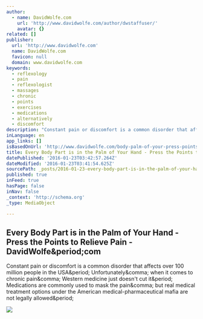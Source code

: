 ```yaml
---
author:
  - name: DavidWolfe.com
    url: 'http://www.davidwolfe.com/author/dwstaffuser/'
    avatar: {}
related: []
publisher:
  url: 'http://www.davidwolfe.com'
  name: DavidWolfe.com
  favicon: null
  domain: www.davidwolfe.com
keywords:
  - reflexology
  - pain
  - reflexologist
  - massages
  - chronic
  - points
  - exercises
  - medications
  - alternatively
  - discomfort
description: "Constant pain or discomfort is a common disorder that affects over 100 million people in the USA. Unfortunately, when it comes to chronic pain, Western medicine just doesn't cut it. Medications are commonly used to mask the pain, but real medical treatment options under the American medical-pharmaceutical mafia are not legally allowed."
inLanguage: en
app_links: []
isBasedOnUrl: 'http://www.davidwolfe.com/body-palm-of-your-press-points-relieve-pain/'
title: Every Body Part is in the Palm of Your Hand - Press the Points to Relieve Pain - DavidWolfe.com
datePublished: '2016-01-23T03:42:57.264Z'
dateModified: '2016-01-23T03:41:54.625Z'
sourcePath: _posts/2016-01-23-every-body-part-is-in-the-palm-of-your-hand-press-the-poin.md
published: true
inFeed: true
hasPage: false
inNav: false
_context: 'http://schema.org'
_type: MediaObject

---
```

<article style=""><h1>Every Body Part is in the Palm of Your Hand - Press the Points to Relieve Pain - DavidWolfe&amp;period;com</h1><p>Constant pain or discomfort is a common disorder that affects over 100 million people in the USA&amp;period; Unfortunately&amp;comma; when it comes to chronic pain&amp;comma; Western medicine just doesn't cut it&amp;period; Medications are commonly used to mask the pain&amp;comma; but real medical treatment options under the American medical-pharmaceutical mafia are not legally allowed&amp;period;</p><img src="http://cdn.davidwolfe.com/wp-content/uploads/2015/11/shutterstock_202736302-e1448680717409.jpg" /></article>